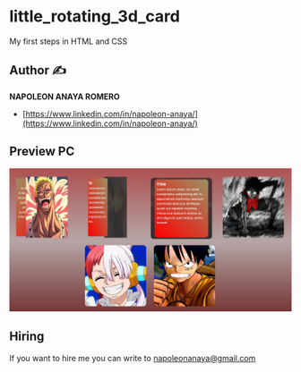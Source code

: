 # little_rotating_3d_card
My first steps in HTML and CSS

## Author ✍

**NAPOLEON ANAYA ROMERO**

-	[https://www.linkedin.com/in/napoleon-anaya/](https://www.linkedin.com/in/napoleon-anaya/)

## Preview PC

![..](https://github.com/alucart2005/little_rotating_3d_card/blob/main/img/preview.jpg?raw=true)

## Hiring 
If you want to hire me you can write to napoleonanaya@gmail.com

